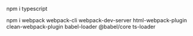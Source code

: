 npm i typescript

npm i webpack webpack-cli webpack-dev-server html-webpack-plugin clean-webpack-plugin babel-loader @babel/core ts-loader
